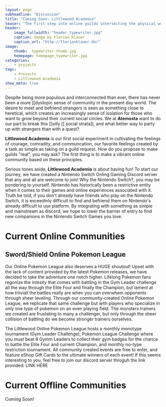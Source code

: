 ```yaml
---
layout: page
subheadline: "Discussion"
title: "Coming Soon: Littlewood Academia"
teaser: "The first step into online guilds intersecting the physical world."
header:
    image_fullwidth: "header_typewriter.jpg"
    caption: Image by Florian Klauer
    caption_url: "http://florianklauer.de/"
image:
    thumb:  typewriter-thumb.jpg
    homepage: homepage_typewriter.jpg
categories:
    - projects
tags:
    - Projects
    - Littlewood Academia
show_meta: true
---
```

Despite being more populous and interconnected than ever, there has never been a more [[dystopic sense of community in the present day world. The desire to meet and befriend strangers is seen as something close to heretical, which creates an increasingly sense of isolation for those who want to grow beyond their current social circles. We at **Atemosta** want to do our part to break this [[silly [[ social strata]], and what better way to party up with strangers than with a quest?

**Littlewood Academia** is our first social experiment in cultivating the feelings of courage, comradity, and communcation, our favorite feelings created by a task as simple as taking on a guild request. How do you propose to make guilds "real", you may ask? The first thing is to make a vibrant online community based on these principles.

Serious tones aside, **Littlewood Academia** is about having fun! To start our journey, we have created a Nintendo Switch Onling Gaming Discord server that any and all are welcome to join! Why the Nintendo Switch?, you may be pondering to yourself. Nintendo has historically been a restrictive entity when it comes to their games and online experiences associated with it. Truth be told, if you don't already have friends who play on the Nintendo Switch, it is exceedinly difficult to find and befriend them on Nintendo's already difficult to use platform. By integrating with something as simple and mainstream as discord, we hope to lower the barrier of entry to find new companions in the Nintendo Switch Games you love.

# Current Online Communities
## Sword/Shield Online Pokemon League
Our Online Pokemon League also deserves a HUGE shoutout! Upset with the lack of content provided by the latest Pokemon releases, we have decided to take the adventure one notch higher. Lifelong Pokemon fans regonize the intesity that comes with battling in the Gym Leader challenge all the way through the Elite Four and finally the Champion, but lament at how triiviall the battles really are when you can overwhem opponents through sheer leveling. Through our community-created Online Pokemon League, we replicate that same challenge but with players who specialize in only one type of pokemon on an even playing field. The monsters trainers we created are frustating to many a challenger, but only through the sheer collision of battling do we become stronger trainers ourselves.

The Littlewood Online Pokemon League hosts a monthly monotype tournament (Gym Leader Challenge), Pokemon League Challenge where you must beat 8 Gymm Leaders to collect their gym badges for the chance to battle the Elite Four and current Champion, and monthly no-type restriction tournament. All community created events are free to enter, and feature eShop Gift Cards to the ultimate winners of each event! If this seems interesting to you, feel free to join our discord server throguh the link provided: LINK HERE

# Current Offline Communities
Coming Soon!
<!-- [![ko-fi](https://www.ko-fi.com/img/githubbutton_sm.svg)](https://ko-fi.com/Q5Q81LOP9) -->
